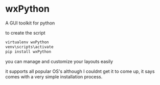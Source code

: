 # wxPython
A GUI toolkit for python

to create the script

```bash
virtualenv wxPython
venv\scripts\activate
pip install wxPython
```
you can manage and customize your layouts easily

it supports all popular OS's
although I couldnt get it to come up, it says comes with a very simple installation process.
